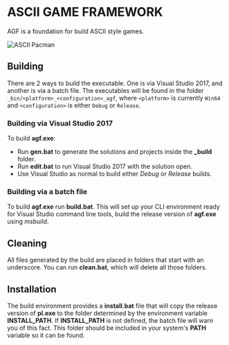 # ASCII GAME FRAMEWORK

AGF is a foundation for build ASCII style games.

![ASCII Pacman](https://i.imgur.com/DmUxWU1.png)

## Building

There are 2 ways to build the executable.  One is via Visual Studio 2017, and another is via a batch file.  The
executables will be found in the folder `_bin/<platform>_<configuration>_agf`, where `<platform>` is currently `Win64` and `<configuration>` is either `Debug` or `Release`.

### Building via Visual Studio 2017

To build **agf.exe**:

* Run **gen.bat** to generate the solutions and projects inside the **_build** folder.
* Run **edit.bat** to run Visual Studio 2017 with the solution open.
* Use Visual Studio as normal to build either _Debug_ or _Release_ builds.

### Building via a batch file

To build **agf.exe** run **build.bat**.  This will set up your CLI environment ready for Visual Studio command line tools,
build the release version of **agf.exe** using _msbuild_.

## Cleaning

All files generated by the build are placed in folders that start with an underscore.  You can run **clean.bat**, which
will delete all those folders.

## Installation

The build environment provides a **install.bat** file that will copy the release version of **pl.exe** to the folder
determined by the environment variable **INSTALL_PATH**.  If **INSTALL_PATH** is not defined, the batch file will
warn you of this fact.  This folder should be included in your system's **PATH** variable so it can be found.

